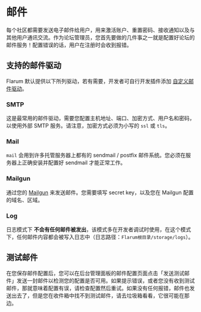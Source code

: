 # 邮件

每个社区都需要发送电子邮件给用户，用来激活账户、重置密码、接收通知以及与其他用户通讯交流。作为论坛管理员，您首先要做的几件事之一就是配置好论坛的邮件服务！配置错误的话，用户在注册时会收到报错。

## 支持的邮件驱动

Flarum 默认提供以下所列驱动，若有需要，开发者可自行开发插件添加 [自定义邮件驱动](extend/mail.md)。

### SMTP

这是最常用的邮件驱动，需要您配置主机地址、端口、加密方式、用户名和密码，以使用外部 SMTP 服务。请注意，加密方式必须为小写的 `ssl` 或 `tls`。

### Mail

`mail` 会用到许多托管服务器上都有的 sendmail / postfix 邮件系统。您必须在服务器上正确安装并配置好 sendmail 才能正常工作。

### Mailgun

通过您的 [Mailgun](https://www.mailgun.com/) 来发送邮件。您需要填写 secret key，以及您在 Mailgun 配置的域名、区域。

### Log

日志模式下 **不会有任何邮件被发出**，该模式多在开发者调试时使用，在这个模式下，任何邮件内容都会被写入日志中（日志路径：`Flarum根目录/storage/logs`）。

## 测试邮件

在您保存邮件配置后，您可以在后台管理面板的邮件配置页面点击「发送测试邮件」发送一封邮件以检测您的配置是否可用。如果提示错误，或者您没有收到测试邮件，那就意味着配置有误，请检查配置然后重试。如果没有任何报错，邮件也发送出去了，但是您在收件箱中找不到测试邮件，请去垃圾箱看看，它很可能在那边。
